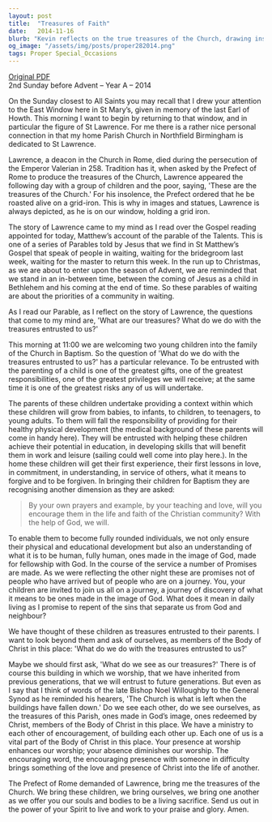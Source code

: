 ```yaml
---
layout: post
title:  "Treasures of Faith"
date:   2014-11-16
blurb: "Kevin reflects on the true treasures of the Church, drawing inspiration from the story of St. Lawrence and the parable of the Talents. He challenges us to consider what we treasure and how we utilize the gifts entrusted to us. The sermon emphasizes the importance of nurturing children in faith and recognizing each other as treasures within the parish community."
og_image: "/assets/img/posts/proper282014.png"
tags: Proper Special_Occasions
---
```

[Original PDF](/assets/pdf/proper282014.pdf)    
2nd Sunday before Advent – Year A – 2014

On the Sunday closest to All Saints you may recall that I drew your attention to the East Window here in St Mary’s, given in memory of the last Earl of Howth. This morning I want to begin by returning to that window, and in particular the figure of St Lawrence. For me there is a rather nice personal connection in that my home Parish Church in Northfield Birmingham is dedicated to St Lawrence.

Lawrence, a deacon in the Church in Rome, died during the persecution of the Emperor Valerian in 258. Tradition has it, when asked by the Prefect of Rome to produce the treasures of the Church, Lawrence appeared the following day with a group of children and the poor, saying, 'These are the treasures of the Church.' For his insolence, the Prefect ordered that he be roasted alive on a grid-iron. This is why in images and statues, Lawrence is always depicted, as he is on our window, holding a grid iron.

The story of Lawrence came to my mind as I read over the Gospel reading appointed for today, Matthew’s account of the parable of the Talents. This is one of a series of Parables told by Jesus that we find in St Matthew’s Gospel that speak of people in waiting, waiting for the bridegroom last week, waiting for the master to return this week. In the run up to Christmas, as we are about to enter upon the season of Advent, we are reminded that we stand in an in-between time, between the coming of Jesus as a child in Bethlehem and his coming at the end of time. So these parables of waiting are about the priorities of a community in waiting.

As I read our Parable, as I reflect on the story of Lawrence, the questions that come to my mind are, 'What are our treasures? What do we do with the treasures entrusted to us?'

This morning at 11:00 we are welcoming two young children into the family of the Church in Baptism. So the question of 'What do we do with the treasures entrusted to us?' has a particular relevance. To be entrusted with the parenting of a child is one of the greatest gifts, one of the greatest responsibilities, one of the greatest privileges we will receive; at the same time it is one of the greatest risks any of us will undertake.

The parents of these children undertake providing a context within which these children will grow from babies, to infants, to children, to teenagers, to young adults. To them will fall the responsibility of providing for their healthy physical development (the medical background of these parents will come in handy here). They will be entrusted with helping these children achieve their potential in education, in developing skills that will benefit them in work and leisure (sailing could well come into play here.). In the home these children will get their first experience, their first lessons in love, in commitment, in understanding, in service of others, what it means to forgive and to be forgiven. In bringing their children for Baptism they are recognising another dimension as they are asked:

> By your own prayers and example, by your teaching and love, will you encourage them in the life and faith of the Christian community?
> With the help of God, we will.

To enable them to become fully rounded individuals, we not only ensure their physical and educational development but also an understanding of what it is to be human, fully human, ones made in the image of God, made for fellowship with God. In the course of the service a number of Promises are made. As we were reflecting the other night these are promises not of people who have arrived but of people who are on a journey. You, your children are invited to join us all on a journey, a journey of discovery of what it means to be ones made in the image of God. What does it mean in daily living as I promise to repent of the sins that separate us from God and neighbour?

We have thought of these children as treasures entrusted to their parents. I want to look beyond them and ask of ourselves, as members of the Body of Christ in this place: 'What do we do with the treasures entrusted to us?'

Maybe we should first ask, 'What do we see as our treasures?' There is of course this building in which we worship, that we have inherited from previous generations, that we will entrust to future generations. But even as I say that I think of words of the late Bishop Noel Willoughby to the General Synod as he reminded his hearers, 'The Church is what is left when the buildings have fallen down.' Do we see each other, do we see ourselves, as the treasures of this Parish, ones made in God’s image, ones redeemed by Christ, members of the Body of Christ in this place. We have a ministry to each other of encouragement, of building each other up. Each one of us is a vital part of the Body of Christ in this place. Your presence at worship enhances our worship; your absence diminishes our worship. The encouraging word, the encouraging presence with someone in difficulty brings something of the love and presence of Christ into the life of another.

The Prefect of Rome demanded of Lawrence, bring me the treasures of the Church. We bring these children, we bring ourselves, we bring one another as we offer you our souls and bodies to be a living sacrifice. Send us out in the power of your Spirit to live and work to your praise and glory. Amen.
